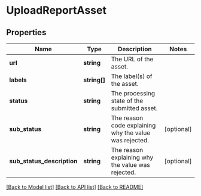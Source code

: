 # UploadReportAsset

## Properties
Name | Type | Description | Notes
------------ | ------------- | ------------- | -------------
**url** | **string** | The URL of the asset. | 
**labels** | **string[]** | The label(s) of the asset. | 
**status** | **string** | The processing state of the submitted asset. | 
**sub_status** | **string** | The reason code explaining why the value was rejected. | [optional] 
**sub_status_description** | **string** | The reason explaining why the value was rejected. | [optional] 

[[Back to Model list]](../../README.md#documentation-for-models) [[Back to API list]](../../README.md#documentation-for-api-endpoints) [[Back to README]](../../README.md)


